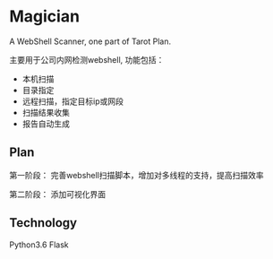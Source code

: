 # Magician
A WebShell Scanner, one part of Tarot Plan.

主要用于公司内网检测webshell,
功能包括：
- 本机扫描
- 目录指定
- 远程扫描，指定目标ip或网段
- 扫描结果收集
- 报告自动生成

## Plan

第一阶段：
完善webshell扫描脚本，增加对多线程的支持，提高扫描效率

第二阶段：
添加可视化界面

## Technology

Python3.6
Flask

